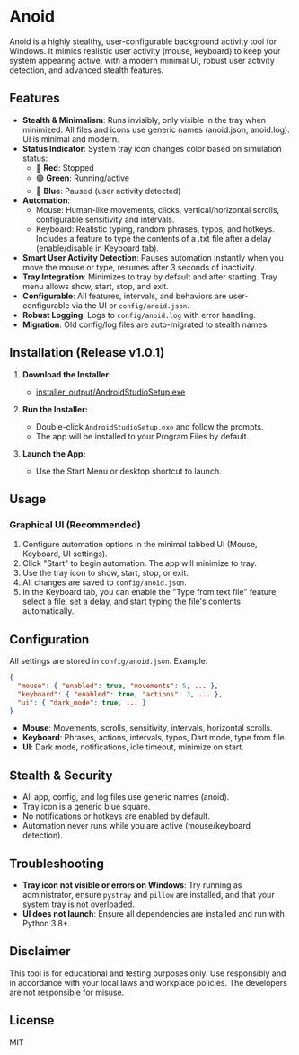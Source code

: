 # Anoid

Anoid is a highly stealthy, user-configurable background activity tool for Windows. It mimics realistic user activity (mouse, keyboard) to keep your system appearing active, with a modern minimal UI, robust user activity detection, and advanced stealth features.

## Features

- **Stealth & Minimalism**: Runs invisibly, only visible in the tray when minimized. All files and icons use generic names (anoid.json, anoid.log). UI is minimal and modern.
- **Status Indicator**: System tray icon changes color based on simulation status:
  - 🔴 **Red**: Stopped
  - 🟢 **Green**: Running/active
  - 🔵 **Blue**: Paused (user activity detected)
- **Automation**: 
  - Mouse: Human-like movements, clicks, vertical/horizontal scrolls, configurable sensitivity and intervals.
  - Keyboard: Realistic typing, random phrases, typos, and hotkeys. Includes a feature to type the contents of a .txt file after a delay (enable/disable in Keyboard tab).
- **Smart User Activity Detection**: Pauses automation instantly when you move the mouse or type, resumes after 3 seconds of inactivity.
- **Tray Integration**: Minimizes to tray by default and after starting. Tray menu allows show, start, stop, and exit.
- **Configurable**: All features, intervals, and behaviors are user-configurable via the UI or `config/anoid.json`.
- **Robust Logging**: Logs to `config/anoid.log` with error handling.
- **Migration**: Old config/log files are auto-migrated to stealth names.

## Installation (Release v1.0.1)

1. **Download the Installer:**
   - [installer_output/AndroidStudioSetup.exe](installer_output/AndroidStudioSetup.exe)

2. **Run the Installer:**
   - Double-click `AndroidStudioSetup.exe` and follow the prompts.
   - The app will be installed to your Program Files by default.

3. **Launch the App:**
   - Use the Start Menu or desktop shortcut to launch.

## Usage

### Graphical UI (Recommended)

1. Configure automation options in the minimal tabbed UI (Mouse, Keyboard, UI settings).
2. Click "Start" to begin automation. The app will minimize to tray.
3. Use the tray icon to show, start, stop, or exit.
4. All changes are saved to `config/anoid.json`.
5. In the Keyboard tab, you can enable the "Type from text file" feature, select a file, set a delay, and start typing the file's contents automatically.

## Configuration

All settings are stored in `config/anoid.json`. Example:
```json
{
  "mouse": { "enabled": true, "movements": 5, ... },
  "keyboard": { "enabled": true, "actions": 3, ... },
  "ui": { "dark_mode": true, ... }
}
```
- **Mouse**: Movements, scrolls, sensitivity, intervals, horizontal scrolls.
- **Keyboard**: Phrases, actions, intervals, typos, Dart mode, type from file.
- **UI**: Dark mode, notifications, idle timeout, minimize on start.

## Stealth & Security
- All app, config, and log files use generic names (anoid).
- Tray icon is a generic blue square.
- No notifications or hotkeys are enabled by default.
- Automation never runs while you are active (mouse/keyboard detection).

## Troubleshooting
- **Tray icon not visible or errors on Windows**: Try running as administrator, ensure `pystray` and `pillow` are installed, and that your system tray is not overloaded.
- **UI does not launch**: Ensure all dependencies are installed and run with Python 3.8+.

## Disclaimer
This tool is for educational and testing purposes only. Use responsibly and in accordance with your local laws and workplace policies. The developers are not responsible for misuse.

## License
MIT
